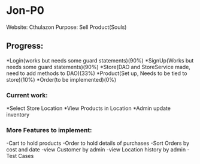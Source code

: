 # Jon-P0

Website: Cthulazon
Purpose: Sell Product(Souls)

## Progress:

*Login(works but needs some guard statements)(90%)
*SignUp(Works but needs some guard statements)(90%)
*Store(DAO and StoreService made, need to add methods to DAO)(33%)
*Product(Set up, Needs to be tied to store)(10%)
*Order(to be implemented)(0%)

### Current work:
*Select Store Location
*View Products in Location
*Admin update inventory

### More Features to implement:

-Cart to hold products
-Order to hold details of purchases
-Sort Orders by cost and date
-view Customer by admin
-view Location history by admin
-Test Cases

